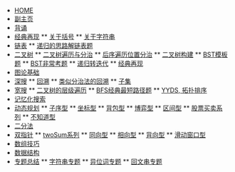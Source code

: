 <!-- docs/_sidebar.md -->

* [HOME](./)
* [副主页](./coding/index)
* [背诵](./coding/memorize)
* [经典再现](./coding/classic/anagram)
** [关于括号](./coding/classic/parentheses)
** [关于字符串](./coding/classic/strings)
* [链表](./coding/linkedlist/index)
** [递归的思路解链表题](./coding/linkedlist/kgroupreverse)
* [二叉树](./coding/tree/index)
** [二叉树遍历与分治](./coding/tree/traversal)
** [后序遍历位置分治](./coding/tree/postorder)
** [二叉树构建](./coding/tree/reconstruct)
** [BST模板题](./coding/tree/bst)
** [BST非常考题](./coding/tree/bst_hard)
** [递归转迭代](./coding/tree/iterative)
** [经典再现](./coding/tree/classic)
* [图论基础](./)
* [深搜](./coding/dfs/index)
** [回溯](./coding/dfs/backtrack)
** [类似分治法的回溯](./coding/dfs/divcon)
** [子集](./coding/dfs/subset)
* [宽搜](./coding/bfs/index)
** [二叉树的层级遍历](./coding/bfs/levels)
** [BFS经典最短路径题](./coding/bfs/shortest)
** [YYDS, 拓扑排序](./coding/bfs/topsort)
* [记忆化搜索](./coding/memo/index)
* [动态规划](./coding/dp/index)
** [子序型](./coding/dp/subsequence)
** [坐标型](./coding/dp/indices)
** [背包型](./coding/dp/knapsack)
** [博弈型](./coding/dp/gametheory)
** [区间型](./coding/dp/interval)
** [股票买卖系列](./coding/dp/stock)
** [不知道型](./coding/dp/unknown)
* [二分法](./coding/binsearch/index)
* [双指针](./coding/twopointer/index)
** [twoSum系列](./coding/twopointer/twosum)
** [同向型](./coding/twopointer/forward)
** [相向型](./coding/twopointer/inward)
** [背向型](./coding/twopointer/outward)
** [滑动窗口型](./coding/twopointer/sliding)
* [数组技巧](./coding/array/index)
* [数据结构](./coding/datastructure/index)
* [专题总结](./)
** [字符串专题](./)
** [异位词专题](./)
** [回文串专题](./)

